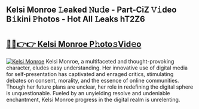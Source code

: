 ## Kelsi Monroe 𝙻eaked 𝙽u𝚍e - Part-CiZ 𝚅𝚒deo B𝚒kini 𝙿hotos - Hot All 𝙻eaks hT2Z6

# <h2><a href="http://ld6s0a.urlbe.top/?page=Kelsi+Monroe">🔗🔗👉👉 Kelsi Monroe P𝚑oto𝚜Vid𝚎o</a></h2>

[![Kelsi Monroe](https://i.imgur.com/eBuTRDB.gif)](http://ld6s0a.urlbe.top/?page=Kelsi+Monroe)
Kelsi Monroe, a multifaceted and thought-provoking character, eludes easy understanding. Her innovative use of digital media for self-presentation has captivated and enraged critics, stimulating debates on consent, morality, and the essence of online communities. Though her future plans are unclear, her role in redefining the digital sphere is unquestionable. Fueled by an unyielding resolve and undeniable enchantment, Kelsi Monroe progress in the digital realm is unrelenting.
